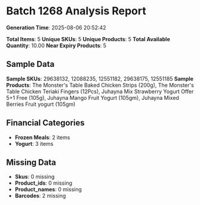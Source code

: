 # Batch 1268 Analysis Report

**Generation Time**: 2025-08-06 20:52:42

**Total Items**: 5
**Unique SKUs**: 5
**Unique Products**: 5
**Total Available Quantity**: 10.00
**Near Expiry Products**: 5

## Sample Data
**Sample SKUs**: 29638132, 12088235, 12551182, 29638175, 12551185
**Sample Products**: The Monster's Table Baked Chicken Strips (200g), The Monster's Table Chicken Teriaki Fingers (12Pcs), Juhayna Mix Strawberry Yogurt Offer 5+1 Free (105g), Juhayna Mango Fruit Yogurt (105gm), Juhayna Mixed Berries Fruit yogurt (105gm)

## Financial Categories
- **Frozen Meals**: 2 items
- **Yogurt**: 3 items

## Missing Data
- **Skus**: 0 missing
- **Product_ids**: 0 missing
- **Product_names**: 0 missing
- **Barcodes**: 2 missing
